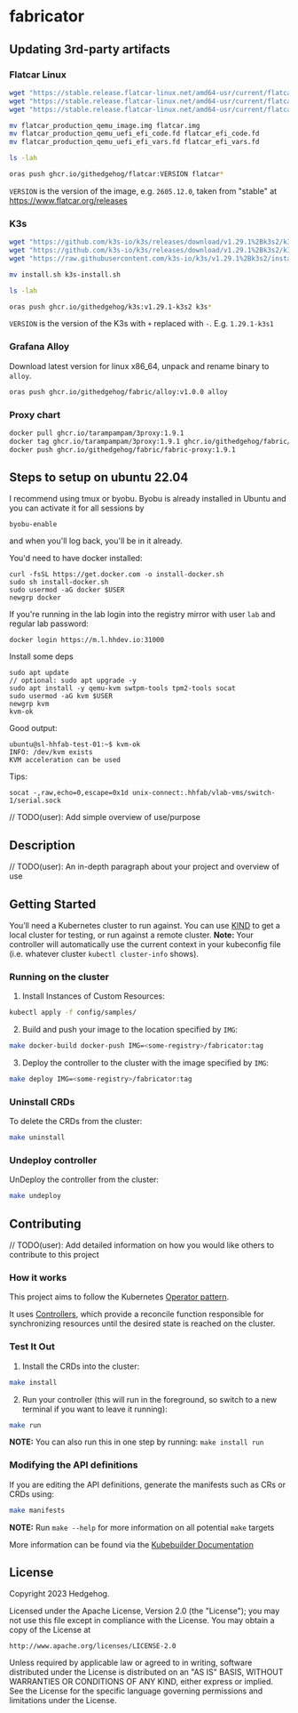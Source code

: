 # fabricator

## Updating 3rd-party artifacts

### Flatcar Linux

```bash
wget "https://stable.release.flatcar-linux.net/amd64-usr/current/flatcar_production_qemu_image.img"
wget "https://stable.release.flatcar-linux.net/amd64-usr/current/flatcar_production_qemu_uefi_efi_code.fd"
wget "https://stable.release.flatcar-linux.net/amd64-usr/current/flatcar_production_qemu_uefi_efi_vars.fd"

mv flatcar_production_qemu_image.img flatcar.img
mv flatcar_production_qemu_uefi_efi_code.fd flatcar_efi_code.fd
mv flatcar_production_qemu_uefi_efi_vars.fd flatcar_efi_vars.fd

ls -lah

oras push ghcr.io/githedgehog/flatcar:VERSION flatcar*
```

`VERSION` is the version of the image, e.g. `2605.12.0`, taken from "stable" at https://www.flatcar.org/releases

### K3s

```bash
wget "https://github.com/k3s-io/k3s/releases/download/v1.29.1%2Bk3s2/k3s"
wget "https://github.com/k3s-io/k3s/releases/download/v1.29.1%2Bk3s2/k3s-airgap-images-amd64.tar.gz"
wget "https://raw.githubusercontent.com/k3s-io/k3s/v1.29.1%2Bk3s2/install.sh"

mv install.sh k3s-install.sh

ls -lah

oras push ghcr.io/githedgehog/k3s:v1.29.1-k3s2 k3s*
```

`VERSION` is the version of the K3s with `+` replaced with `-`. E.g. `1.29.1-k3s1`

### Grafana Alloy

Download latest version for linux x86_64, unpack and rename binary to `alloy`.

```bash
oras push ghcr.io/githedgehog/fabric/alloy:v1.0.0 alloy
```

### Proxy chart

```bash
docker pull ghcr.io/tarampampam/3proxy:1.9.1
docker tag ghcr.io/tarampampam/3proxy:1.9.1 ghcr.io/githedgehog/fabric/fabric-proxy:1.9.1
docker push ghcr.io/githedgehog/fabric/fabric-proxy:1.9.1
```

## Steps to setup on ubuntu 22.04

I recommend using tmux or byobu. Byobu is already installed in Ubuntu and you can activate it for all sessions by

```
byobu-enable
```

and when you'll log back, you'll be in it already.

You'd need to have docker installed:

```
curl -fsSL https://get.docker.com -o install-docker.sh
sudo sh install-docker.sh
sudo usermod -aG docker $USER
newgrp docker
```

If you're running in the lab login into the registry mirror with user `lab` and regular lab password:

```
docker login https://m.l.hhdev.io:31000
```

Install some deps

```
sudo apt update
// optional: sudo apt upgrade -y
sudo apt install -y qemu-kvm swtpm-tools tpm2-tools socat
sudo usermod -aG kvm $USER
newgrp kvm
kvm-ok
```

Good output:

```
ubuntu@sl-hhfab-test-01:~$ kvm-ok
INFO: /dev/kvm exists
KVM acceleration can be used
```

Tips:

```
socat -,raw,echo=0,escape=0x1d unix-connect:.hhfab/vlab-vms/switch-1/serial.sock
```



// TODO(user): Add simple overview of use/purpose

## Description
// TODO(user): An in-depth paragraph about your project and overview of use

## Getting Started
You’ll need a Kubernetes cluster to run against. You can use [KIND](https://sigs.k8s.io/kind) to get a local cluster for testing, or run against a remote cluster.
**Note:** Your controller will automatically use the current context in your kubeconfig file (i.e. whatever cluster `kubectl cluster-info` shows).

### Running on the cluster
1. Install Instances of Custom Resources:

```sh
kubectl apply -f config/samples/
```

2. Build and push your image to the location specified by `IMG`:

```sh
make docker-build docker-push IMG=<some-registry>/fabricator:tag
```

3. Deploy the controller to the cluster with the image specified by `IMG`:

```sh
make deploy IMG=<some-registry>/fabricator:tag
```

### Uninstall CRDs
To delete the CRDs from the cluster:

```sh
make uninstall
```

### Undeploy controller
UnDeploy the controller from the cluster:

```sh
make undeploy
```

## Contributing
// TODO(user): Add detailed information on how you would like others to contribute to this project

### How it works
This project aims to follow the Kubernetes [Operator pattern](https://kubernetes.io/docs/concepts/extend-kubernetes/operator/).

It uses [Controllers](https://kubernetes.io/docs/concepts/architecture/controller/),
which provide a reconcile function responsible for synchronizing resources until the desired state is reached on the cluster.

### Test It Out
1. Install the CRDs into the cluster:

```sh
make install
```

2. Run your controller (this will run in the foreground, so switch to a new terminal if you want to leave it running):

```sh
make run
```

**NOTE:** You can also run this in one step by running: `make install run`

### Modifying the API definitions
If you are editing the API definitions, generate the manifests such as CRs or CRDs using:

```sh
make manifests
```

**NOTE:** Run `make --help` for more information on all potential `make` targets

More information can be found via the [Kubebuilder Documentation](https://book.kubebuilder.io/introduction.html)

## License

Copyright 2023 Hedgehog.

Licensed under the Apache License, Version 2.0 (the "License");
you may not use this file except in compliance with the License.
You may obtain a copy of the License at

    http://www.apache.org/licenses/LICENSE-2.0

Unless required by applicable law or agreed to in writing, software
distributed under the License is distributed on an "AS IS" BASIS,
WITHOUT WARRANTIES OR CONDITIONS OF ANY KIND, either express or implied.
See the License for the specific language governing permissions and
limitations under the License.


